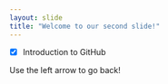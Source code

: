 ```yaml
---
layout: slide
title: "Welcome to our second slide!"
---
```

- [x] Introduction to GitHub

Use the left arrow to go back!
